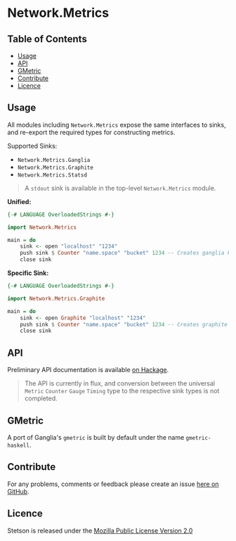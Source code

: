 Network.Metrics
===============

Table of Contents
-----------------

* [Usage](#usage)
* [API](#api)
* [GMetric](#gmetric)
* [Contribute](#contribute)
* [Licence](#licence)


<a name="usage" />

Usage
-----

All modules including `Network.Metrics` expose the same interfaces to sinks, and re-export
the required types for constructing metrics.

Supported Sinks:

* `Network.Metrics.Ganglia`
* `Network.Metrics.Graphite`
* `Network.Metrics.Statsd`

> A `stdout` sink is available in the top-level `Network.Metrics` module.


**Unified:**

````haskell
{-# LANGUAGE OverloadedStrings #-}

import Network.Metrics

main = do
    sink <- open "localhost" "1234"
    push sink $ Counter "name.space" "bucket" 1234 -- Creates ganglia key: "name.space.bucket" with an "int32" type
    close sink
````


**Specific Sink:**

````haskell
{-# LANGUAGE OverloadedStrings #-}

import Network.Metrics.Graphite

main = do
    sink <- open Graphite "localhost" "1234"
    push sink $ Counter "name.space" "bucket" 1234 -- Creates graphite key: "name.space.bucket"
    close sink

````


<a name="api" />

API
---

Preliminary API documentation is available [on Hackage](http://hackage.haskell.org/package/network-metrics).

> The API is currently in flux, and conversion between the universal `Metric` `Counter` `Gauge` `Timing` type to the respective sink types is not completed.


<a name="gmetric" />

GMetric
-------

A port of Ganglia's `gmetric` is built by default under the name `gmetric-haskell`.


<a name="contribute" />

Contribute
----------

For any problems, comments or feedback please create an issue [here on GitHub](github.com/brendanhay/network-metrics/issues).


<a name="licence" />

Licence
-------

Stetson is released under the [Mozilla Public License Version 2.0](http://www.mozilla.org/MPL/)
